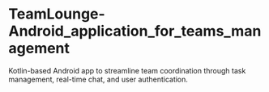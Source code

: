 # TeamLounge-Android_application_for_teams_management
Kotlin-based Android app to streamline team coordination through task management, real-time chat, and user authentication.
